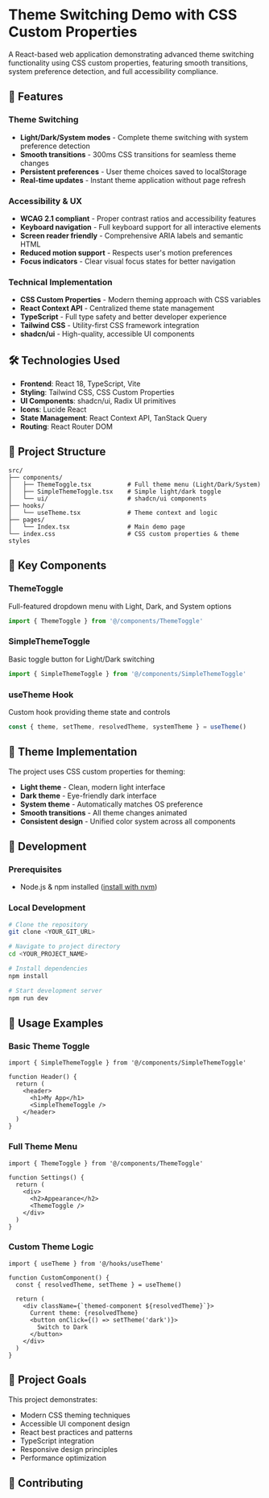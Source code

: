 
# Theme Switching Demo with CSS Custom Properties

A React-based web application demonstrating advanced theme switching functionality using CSS custom properties, featuring smooth transitions, system preference detection, and full accessibility compliance.

## 🌟 Features

### Theme Switching
- **Light/Dark/System modes** - Complete theme switching with system preference detection
- **Smooth transitions** - 300ms CSS transitions for seamless theme changes
- **Persistent preferences** - User theme choices saved to localStorage
- **Real-time updates** - Instant theme application without page refresh

### Accessibility & UX
- **WCAG 2.1 compliant** - Proper contrast ratios and accessibility features
- **Keyboard navigation** - Full keyboard support for all interactive elements
- **Screen reader friendly** - Comprehensive ARIA labels and semantic HTML
- **Reduced motion support** - Respects user's motion preferences
- **Focus indicators** - Clear visual focus states for better navigation

### Technical Implementation
- **CSS Custom Properties** - Modern theming approach with CSS variables
- **React Context API** - Centralized theme state management
- **TypeScript** - Full type safety and better developer experience
- **Tailwind CSS** - Utility-first CSS framework integration
- **shadcn/ui** - High-quality, accessible UI components



## 🛠️ Technologies Used

- **Frontend**: React 18, TypeScript, Vite
- **Styling**: Tailwind CSS, CSS Custom Properties
- **UI Components**: shadcn/ui, Radix UI primitives
- **Icons**: Lucide React
- **State Management**: React Context API, TanStack Query
- **Routing**: React Router DOM

## 📁 Project Structure

```
src/
├── components/
│   ├── ThemeToggle.tsx          # Full theme menu (Light/Dark/System)
│   ├── SimpleThemeToggle.tsx    # Simple light/dark toggle
│   └── ui/                      # shadcn/ui components
├── hooks/
│   └── useTheme.tsx             # Theme context and logic
├── pages/
│   └── Index.tsx                # Main demo page
└── index.css                    # CSS custom properties & theme styles
```

## 🎯 Key Components

### ThemeToggle
Full-featured dropdown menu with Light, Dark, and System options
```typescript
import { ThemeToggle } from '@/components/ThemeToggle'
```

### SimpleThemeToggle  
Basic toggle button for Light/Dark switching
```typescript
import { SimpleThemeToggle } from '@/components/SimpleThemeToggle'
```

### useTheme Hook
Custom hook providing theme state and controls
```typescript
const { theme, setTheme, resolvedTheme, systemTheme } = useTheme()
```

## 🎨 Theme Implementation

The project uses CSS custom properties for theming:

- **Light theme** - Clean, modern light interface
- **Dark theme** - Eye-friendly dark interface  
- **System theme** - Automatically matches OS preference
- **Smooth transitions** - All theme changes animated
- **Consistent design** - Unified color system across all components

## 🔧 Development

### Prerequisites
- Node.js & npm installed ([install with nvm](https://github.com/nvm-sh/nvm#installing-and-updating))

### Local Development
```bash
# Clone the repository
git clone <YOUR_GIT_URL>

# Navigate to project directory
cd <YOUR_PROJECT_NAME>

# Install dependencies
npm install

# Start development server
npm run dev
```

## 📝 Usage Examples

### Basic Theme Toggle
```tsx
import { SimpleThemeToggle } from '@/components/SimpleThemeToggle'

function Header() {
  return (
    <header>
      <h1>My App</h1>
      <SimpleThemeToggle />
    </header>
  )
}
```

### Full Theme Menu
```tsx
import { ThemeToggle } from '@/components/ThemeToggle'

function Settings() {
  return (
    <div>
      <h2>Appearance</h2>
      <ThemeToggle />
    </div>
  )
}
```

### Custom Theme Logic
```tsx
import { useTheme } from '@/hooks/useTheme'

function CustomComponent() {
  const { resolvedTheme, setTheme } = useTheme()
  
  return (
    <div className={`themed-component ${resolvedTheme}`}>
      Current theme: {resolvedTheme}
      <button onClick={() => setTheme('dark')}>
        Switch to Dark
      </button>
    </div>
  )
}
```

## 🎯 Project Goals

This project demonstrates:
- Modern CSS theming techniques
- Accessible UI component design  
- React best practices and patterns
- TypeScript integration
- Responsive design principles
- Performance optimization

## 🤝 Contributing

